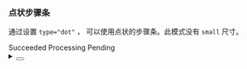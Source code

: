 ### 点状步骤条

通过设置 `type="dot"` ， 可以使用点状的步骤条。此模式没有 `small` 尺寸。

<div class="cell-demo vp-raw">
  <yc-steps type="dot">
    <yc-step>Succeeded</yc-step>
    <yc-step>Processing</yc-step>
    <yc-step>Pending</yc-step>
  </yc-steps>
</div>

<details>
<summary>
 <button class="code-btn"  >
    <icon-code />
 </button>
</summary>

```vue
<template>
  <yc-steps type="dot">
    <yc-step>Succeeded</yc-step>
    <yc-step>Processing</yc-step>
    <yc-step>Pending</yc-step>
  </yc-steps>
</template>
```

</details>

